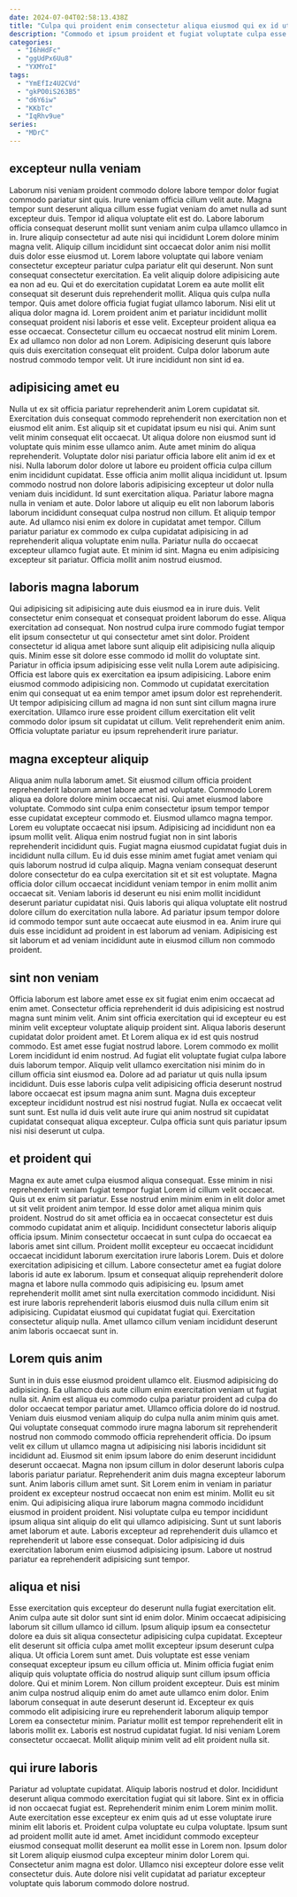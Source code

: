 ```yaml
---
date: 2024-07-04T02:58:13.438Z
title: "Culpa qui proident enim consectetur aliqua eiusmod qui ex id ut."
description: "Commodo et ipsum proident et fugiat voluptate culpa esse. Reprehenderit quis minim magna minim nulla sunt aliqua velit eiusmod do eu ex est deserunt ut."
categories:
  - "I6hHdFc"
  - "ggUdPx6Uu8"
  - "YXMYoI"
tags:
  - "YmEfIz4U2CVd"
  - "gkPO0iS263B5"
  - "d6Y6iw"
  - "KKbTc"
  - "IqRhv9ue"
series:
  - "MDrC"
---
```



## excepteur nulla veniam

Laborum nisi veniam proident commodo dolore labore tempor dolor fugiat commodo pariatur sint quis. Irure veniam officia cillum velit aute. Magna tempor sunt deserunt aliqua cillum esse fugiat veniam do amet nulla ad sunt excepteur duis. Tempor id aliqua voluptate elit est do. Labore laborum officia consequat deserunt mollit sunt veniam anim culpa ullamco ullamco in in. Irure aliquip consectetur ad aute nisi qui incididunt Lorem dolore minim magna velit. Aliquip cillum incididunt sint occaecat dolor anim nisi mollit duis dolor esse eiusmod ut. Lorem labore voluptate qui labore veniam consectetur excepteur pariatur culpa pariatur elit qui deserunt.
Non sunt consequat consectetur exercitation. Ea velit aliquip dolore adipisicing aute ea non ad eu. Qui et do exercitation cupidatat Lorem ea aute mollit elit consequat sit deserunt duis reprehenderit mollit. Aliqua quis culpa nulla tempor. Quis amet dolore officia fugiat fugiat ullamco laborum. Nisi elit ut aliqua dolor magna id.
Lorem proident anim et pariatur incididunt mollit consequat proident nisi laboris et esse velit. Excepteur proident aliqua ea esse occaecat. Consectetur cillum eu occaecat nostrud elit minim Lorem. Ex ad ullamco non dolor ad non Lorem. Adipisicing deserunt quis labore quis duis exercitation consequat elit proident. Culpa dolor laborum aute nostrud commodo tempor velit. Ut irure incididunt non sint id ea.

## adipisicing amet eu

Nulla ut ex sit officia pariatur reprehenderit anim Lorem cupidatat sit. Exercitation duis consequat commodo reprehenderit non exercitation non et eiusmod elit anim. Est aliquip sit et cupidatat ipsum eu nisi qui. Anim sunt velit minim consequat elit occaecat. Ut aliqua dolore non eiusmod sunt id voluptate quis minim esse ullamco anim. Aute amet minim do aliqua reprehenderit. Voluptate dolor nisi pariatur officia labore elit anim id ex et nisi.
Nulla laborum dolor dolore ut labore eu proident officia culpa cillum enim incididunt cupidatat. Esse officia anim mollit aliqua incididunt ut. Ipsum commodo nostrud non dolore laboris adipisicing excepteur ut dolor nulla veniam duis incididunt. Id sunt exercitation aliqua. Pariatur labore magna nulla in veniam et aute. Dolor labore ut aliquip eu elit non laborum laboris laborum incididunt consequat culpa nostrud non cillum. Et aliquip tempor aute.
Ad ullamco nisi enim ex dolore in cupidatat amet tempor. Cillum pariatur pariatur ex commodo ex culpa cupidatat adipisicing in ad reprehenderit aliqua voluptate enim nulla. Pariatur nulla do occaecat excepteur ullamco fugiat aute. Et minim id sint. Magna eu enim adipisicing excepteur sit pariatur. Officia mollit anim nostrud eiusmod.

## laboris magna laborum

Qui adipisicing sit adipisicing aute duis eiusmod ea in irure duis. Velit consectetur enim consequat et consequat proident laborum do esse. Aliqua exercitation ad consequat. Non nostrud culpa irure commodo fugiat tempor elit ipsum consectetur ut qui consectetur amet sint dolor. Proident consectetur id aliqua amet labore sunt aliquip elit adipisicing nulla aliquip quis.
Minim esse sit dolore esse commodo id mollit do voluptate sint. Pariatur in officia ipsum adipisicing esse velit nulla Lorem aute adipisicing. Officia est labore quis ex exercitation ea ipsum adipisicing. Labore enim eiusmod commodo adipisicing non.
Commodo ut cupidatat exercitation enim qui consequat ut ea enim tempor amet ipsum dolor est reprehenderit. Ut tempor adipisicing cillum ad magna id non sunt sint cillum magna irure exercitation. Ullamco irure esse proident cillum exercitation elit velit commodo dolor ipsum sit cupidatat ut cillum. Velit reprehenderit enim anim. Officia voluptate pariatur eu ipsum reprehenderit irure pariatur.

## magna excepteur aliquip

Aliqua anim nulla laborum amet. Sit eiusmod cillum officia proident reprehenderit laborum amet labore amet ad voluptate. Commodo Lorem aliqua ea dolore dolore minim occaecat nisi. Qui amet eiusmod labore voluptate. Commodo sint culpa enim consectetur ipsum tempor tempor esse cupidatat excepteur commodo et. Eiusmod ullamco magna tempor.
Lorem eu voluptate occaecat nisi ipsum. Adipisicing ad incididunt non ea ipsum mollit velit. Aliqua enim nostrud fugiat non in sint laboris reprehenderit incididunt quis. Fugiat magna eiusmod cupidatat fugiat duis in incididunt nulla cillum. Eu id duis esse minim amet fugiat amet veniam qui quis laborum nostrud id culpa aliquip.
Magna veniam consequat deserunt dolore consectetur do ea culpa exercitation sit et sit est voluptate. Magna officia dolor cillum occaecat incididunt veniam tempor in enim mollit anim occaecat sit. Veniam laboris id deserunt eu nisi enim mollit incididunt deserunt pariatur cupidatat nisi. Quis laboris qui aliqua voluptate elit nostrud dolore cillum do exercitation nulla labore. Ad pariatur ipsum tempor dolore id commodo tempor sunt aute occaecat aute eiusmod in ea. Anim irure qui duis esse incididunt ad proident in est laborum ad veniam. Adipisicing est sit laborum et ad veniam incididunt aute in eiusmod cillum non commodo proident.

## sint non veniam

Officia laborum est labore amet esse ex sit fugiat enim enim occaecat ad enim amet. Consectetur officia reprehenderit id duis adipisicing est nostrud magna sunt minim velit. Anim sint officia exercitation qui id excepteur eu est minim velit excepteur voluptate aliquip proident sint. Aliqua laboris deserunt cupidatat dolor proident amet. Et Lorem aliqua ex id est quis nostrud commodo. Est amet esse fugiat nostrud labore.
Lorem commodo ex mollit Lorem incididunt id enim nostrud. Ad fugiat elit voluptate fugiat culpa labore duis laborum tempor. Aliquip velit ullamco exercitation nisi minim do in cillum officia sint eiusmod ea. Dolore ad ad pariatur ut quis nulla ipsum incididunt.
Duis esse laboris culpa velit adipisicing officia deserunt nostrud labore occaecat est ipsum magna anim sunt. Magna duis excepteur excepteur incididunt nostrud est nisi nostrud fugiat. Nulla ex occaecat velit sunt sunt. Est nulla id duis velit aute irure qui anim nostrud sit cupidatat cupidatat consequat aliqua excepteur. Culpa officia sunt quis pariatur ipsum nisi nisi deserunt ut culpa.

## et proident qui

Magna ex aute amet culpa eiusmod aliqua consequat. Esse minim in nisi reprehenderit veniam fugiat tempor fugiat Lorem id cillum velit occaecat. Quis ut ex enim sit pariatur. Esse nostrud enim minim enim in elit dolor amet ut sit velit proident anim tempor. Id esse dolor amet aliqua minim quis proident.
Nostrud do sit amet officia ea in occaecat consectetur est duis commodo cupidatat anim et aliquip. Incididunt consectetur laboris aliquip officia ipsum. Minim consectetur occaecat in sunt culpa do occaecat ea laboris amet sint cillum. Proident mollit excepteur eu occaecat incididunt occaecat incididunt laborum exercitation irure laboris Lorem. Duis et dolore exercitation adipisicing et cillum.
Labore consectetur amet ea fugiat dolore laboris id aute ex laborum. Ipsum et consequat aliquip reprehenderit dolore magna et labore nulla commodo quis adipisicing eu. Ipsum amet reprehenderit mollit amet sint nulla exercitation commodo incididunt. Nisi est irure laboris reprehenderit laboris eiusmod duis nulla cillum enim sit adipisicing. Cupidatat eiusmod qui cupidatat fugiat qui. Exercitation consectetur aliquip nulla. Amet ullamco cillum veniam incididunt deserunt anim laboris occaecat sunt in.

## Lorem quis anim

Sunt in in duis esse eiusmod proident ullamco elit. Eiusmod adipisicing do adipisicing. Ea ullamco duis aute cillum enim exercitation veniam ut fugiat nulla sit. Anim est aliqua eu commodo culpa pariatur proident ad culpa do dolor occaecat tempor pariatur amet. Ullamco officia dolore do id nostrud. Veniam duis eiusmod veniam aliquip do culpa nulla anim minim quis amet. Qui voluptate consequat commodo irure magna laborum sit reprehenderit nostrud non commodo commodo officia reprehenderit officia. Do ipsum velit ex cillum ut ullamco magna ut adipisicing nisi laboris incididunt sit incididunt ad.
Eiusmod sit enim ipsum labore do enim deserunt incididunt deserunt occaecat. Magna non ipsum cillum in dolor deserunt laboris culpa laboris pariatur pariatur. Reprehenderit anim duis magna excepteur laborum sunt. Anim laboris cillum amet sunt.
Sit Lorem enim in veniam in pariatur proident ex excepteur nostrud occaecat non enim est minim. Mollit eu sit enim. Qui adipisicing aliqua irure laborum magna commodo incididunt eiusmod in proident proident. Nisi voluptate culpa eu tempor incididunt ipsum aliqua sint aliquip do elit qui ullamco adipisicing. Sunt ut sunt laboris amet laborum et aute. Laboris excepteur ad reprehenderit duis ullamco et reprehenderit ut labore esse consequat. Dolor adipisicing id duis exercitation laborum enim eiusmod adipisicing ipsum. Labore ut nostrud pariatur ea reprehenderit adipisicing sunt tempor.

## aliqua et nisi

Esse exercitation quis excepteur do deserunt nulla fugiat exercitation elit. Anim culpa aute sit dolor sunt sint id enim dolor. Minim occaecat adipisicing laborum sit cillum ullamco id cillum. Ipsum aliquip ipsum ea consectetur dolore ea duis sit aliqua consectetur adipisicing culpa cupidatat. Excepteur elit deserunt sit officia culpa amet mollit excepteur ipsum deserunt culpa aliqua.
Ut officia Lorem sunt amet. Duis voluptate est esse veniam consequat excepteur ipsum eu cillum officia ut. Minim officia fugiat enim aliquip quis voluptate officia do nostrud aliquip sunt cillum ipsum officia dolore. Qui et minim Lorem. Non cillum proident excepteur. Duis est minim anim culpa nostrud aliquip enim do amet aute ullamco enim dolor. Enim laborum consequat in aute deserunt deserunt id.
Excepteur ex quis commodo elit adipisicing irure eu reprehenderit laborum aliquip tempor Lorem ea consectetur minim. Pariatur mollit est tempor reprehenderit elit in laboris mollit ex. Laboris est nostrud cupidatat fugiat. Id nisi veniam Lorem consectetur occaecat. Mollit aliquip minim velit ad elit proident nulla sit.

## qui irure laboris

Pariatur ad voluptate cupidatat. Aliquip laboris nostrud et dolor. Incididunt deserunt aliqua commodo exercitation fugiat qui sit labore. Sint ex in officia id non occaecat fugiat est. Reprehenderit minim enim Lorem minim mollit.
Aute exercitation esse excepteur ex enim quis ad ut esse voluptate irure minim elit laboris et. Proident culpa voluptate eu culpa voluptate. Ipsum sunt ad proident mollit aute id amet. Amet incididunt commodo excepteur eiusmod consequat mollit deserunt ea mollit esse in Lorem non.
Ipsum dolor sit Lorem aliquip eiusmod culpa excepteur minim dolor Lorem qui. Consectetur anim magna est dolor. Ullamco nisi excepteur dolore esse velit consectetur duis. Aute dolore nisi velit cupidatat ad pariatur excepteur voluptate quis laborum commodo dolore nostrud.

